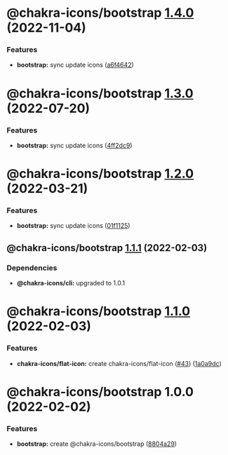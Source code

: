# @chakra-icons/bootstrap [1.4.0](https://github.com/kodingdotninja/chakra-icons/compare/@chakra-icons/bootstrap@1.3.0...@chakra-icons/bootstrap@1.4.0) (2022-11-04)

### Features

- **bootstrap:** sync update icons ([a6f4642](https://github.com/kodingdotninja/chakra-icons/commit/a6f4642fa739efa6150b738e720e87900425627c))

# @chakra-icons/bootstrap [1.3.0](https://github.com/kodingdotninja/chakra-icons/compare/@chakra-icons/bootstrap@1.2.0...@chakra-icons/bootstrap@1.3.0) (2022-07-20)

### Features

- **bootstrap:** sync update icons ([4ff2dc9](https://github.com/kodingdotninja/chakra-icons/commit/4ff2dc90cc844edebb371f178f1bb38a8d40b255))

# @chakra-icons/bootstrap [1.2.0](https://github.com/kodingdotninja/chakra-icons/compare/@chakra-icons/bootstrap@1.1.1...@chakra-icons/bootstrap@1.2.0) (2022-03-21)

### Features

- **bootstrap:** sync update icons ([01f1125](https://github.com/kodingdotninja/chakra-icons/commit/01f1125882f7ee59f7a1ae7144fccd4786d3b343))

## @chakra-icons/bootstrap [1.1.1](https://github.com/kodingdotninja/chakra-icons/compare/@chakra-icons/bootstrap@1.1.0...@chakra-icons/bootstrap@1.1.1) (2022-02-03)

### Dependencies

- **@chakra-icons/cli:** upgraded to 1.0.1

# @chakra-icons/bootstrap [1.1.0](https://github.com/kodingdotninja/chakra-icons/compare/@chakra-icons/bootstrap@1.0.0...@chakra-icons/bootstrap@1.1.0) (2022-02-03)

### Features

- **chakra-icons/flat-icon:** create chakra-icons/flat-icon ([#43](https://github.com/kodingdotninja/chakra-icons/issues/43)) ([1a0a9dc](https://github.com/kodingdotninja/chakra-icons/commit/1a0a9dccc9c5bbbbabb6b0d2e3bd00164b734d29))

# @chakra-icons/bootstrap 1.0.0 (2022-02-02)

### Features

- **bootstrap:** create @chakra-icons/bootstrap ([8804a29](https://github.com/kodingdotninja/chakra-icons/commit/8804a298f69604d984fab36c6ca1080964d0aa0b))
